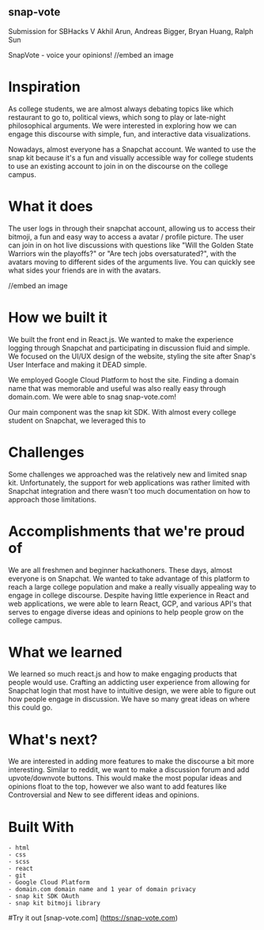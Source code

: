 ## snap-vote
Submission for SBHacks V
Akhil Arun, Andreas Bigger, Bryan Huang, Ralph Sun 


SnapVote - voice your opinions!
//embed an image

# Inspiration

As college students, we are almost always debating topics like which restaurant to go to, political views, which song to play or late-night philosophical arguments. We were interested in exploring how we can engage this discourse with simple, fun, and interactive data visualizations.

Nowadays, almost everyone has a Snapchat account. We wanted to use the snap kit because it's a fun and visually accessible way for college students to use an existing account to join in on the discourse on the college campus.

# What it does

The user logs in through their snapchat account, allowing us to access their bitmoji, a fun and easy way to access a avatar / profile picture. The user can join in on hot live discussions with questions like "Will the Golden State Warriors win the playoffs?" or "Are tech jobs oversaturated?", with the avatars moving to different sides of the arguments live. You can quickly see what sides your friends are in with the avatars.

//embed an image

# How we built it

We built the front end in React.js. We wanted to make the experience logging through Snapchat and participating in discussion fluid and simple. We focused on the UI/UX design of the website, styling the site after Snap's User Interface and making it DEAD simple. 

We employed Google Cloud Platform to host the site. Finding a domain name that was memorable and useful was also really easy through domain.com. We were able to snag snap-vote.com!

Our main component was the snap kit SDK. With almost every college student on Snapchat, we leveraged this to 

# Challenges

Some challenges we approached was the relatively new and limited snap kit. Unfortunately, the support for web applications was rather limited with Snapchat integration and there wasn't too much documentation on how to approach those limitations. 

# Accomplishments that we're proud of

We are all freshmen and beginner hackathoners. These days, almost everyone is on Snapchat. We wanted to take advantage of this platform to reach a large college population and make a really visually appealing way to engage in college discourse. Despite having little experience in React and web applications, we were able to learn React, GCP, and various API's that serves to engage diverse ideas and opinions to help people grow on the college campus.

# What we learned

We learned so much react.js and how to make engaging products that people would use. Crafting an addicting user experience from allowing for Snapchat login that most have to intuitive design, we were able to figure out how people engage in discussion. We have so many great ideas on where this could go.

# What's next?

We are interested in adding more features to make the discourse a bit more interesting. Similar to reddit, we want to make a discussion forum and add upvote/downvote buttons. This would make the most popular ideas and opinions float to the top, however we also want to add features like Controversial and New to see different ideas and opinions.

# Built With

    - html
    - css
    - scss
    - react
    - git
    - Google Cloud Platform
    - domain.com domain name and 1 year of domain privacy
    - snap kit SDK OAuth
    - snap kit bitmoji library

#Try it out
[snap-vote.com] (https://snap-vote.com)

